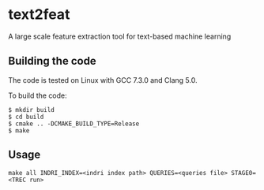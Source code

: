 # text2feat
A large scale feature extraction tool for text-based machine learning

## Building the code
The code is tested on Linux with GCC 7.3.0 and Clang 5.0.

To build the code:

```
$ mkdir build
$ cd build
$ cmake .. -DCMAKE_BUILD_TYPE=Release
$ make
```

## Usage


```
make all INDRI_INDEX=<indri index path> QUERIES=<queries file> STAGE0=<TREC run>
```
